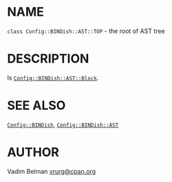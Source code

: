 NAME
====

`class Config::BINDish::AST::TOP` - the root of AST tree

DESCRIPTION
===========

Is [`Config::BINDish::AST::Block`](https://github.com/vrurg/raku-Config-BINDish/blob/v0.0.2/docs/md/Config/BINDish/AST/Block.md).

SEE ALSO
========

[`Config::BINDish`](https://github.com/vrurg/raku-Config-BINDish/blob/v0.0.2/docs/md/Config/BINDish.md), [`Config::BINDish::AST`](https://github.com/vrurg/raku-Config-BINDish/blob/v0.0.2/docs/md/Config/BINDish/AST.md)

AUTHOR
======

Vadim Belman <vrurg@cpan.org>

